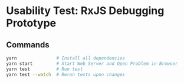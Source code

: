 # Usability Test: RxJS Debugging Prototype

## Commands

```bash
yarn               # Install all dependencies
yarn start         # Start Web Server and Open Problem in Browser
yarn test          # Run test
yarn test --watch  # Rerun tests upon changes
```

